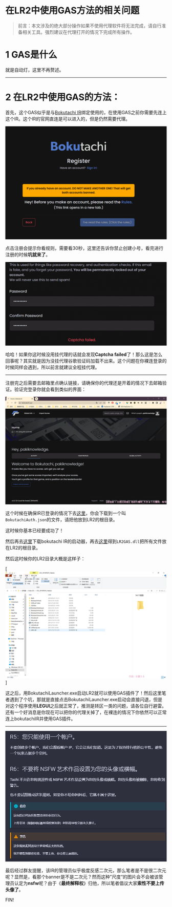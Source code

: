 # 在LR2中使用GAS方法的相关问题




> 前言：本文涉及的绝大部分操作如果不使用代理软件将无法完成，请自行准备相关工具。强烈建议在代理打开的情况下完成所有操作。

# 1 GAS是什么



就是自动灯，这里不再赘述。

---

# 2 在LR2中使用GAS的方法：

首先，这个GAS似乎是与[Bokutachi IR](https://bokutachi.xyz/)绑定使用的，在使用GAS之前你需要先连上这个IR。这个IR的官网直连是可以进入的，但是仍然需要代理。

![1](/img1/pSEV4sO.png)

点击注册会提示你看规则，需要看30秒，这里还告诉你禁止创建小号，看完进行注册的时候**坑就来了**。

![2](/img1/pSEZiYn.md.png)

哈哈！如果你这时候没用挂代理的话就会发现**Captcha failed**了！那么这是怎么回事呢？其实就是因为没挂代理谷歌验证码加载不出来。这个问题在你裸连登录的时候同样会遇到，所以前言就建议全程挂代理。

---

注册完之后需要去邮箱里点确认链接，请确保你的代理还是开着的情况下去邮箱验证。验证完登录你就会看到类似的界面：

![pSEZcnS.png](/img1/pSEZcnS.png)



这个时候在确保IR已登录的情况下去[这里](https://bokutachi.xyz/client-file-flow/CXLR2Hook)，你会下载到一个叫`BokutachiAuth.json`的文件，请把他放到LR2的根目录。

这时候你基本已经要成功了！

然后再去[这里](https://github.com/MatVeiQaaa/BokutachiHook/releases)下载bokutachi IR的启动器，再去[这里](https://github.com/MatVeiQaaa/LR2GAS/releases)得到`LR2GAS.dll`把所有文件放在LR2的根目录。

然后这时候你的LR2目录大概是这样子：

[![pSEZbBF.png](/img1/pSEZbBF.png)]

这之后，用BokutachiLauncher.exe启动LR2就可以使用GAS插件了！然后这里笔者遇到了个坑，那就是直接点击BokutachiLauncher.exe启动会直接闪退，但是对这个程序使用**LEGUI**之后就正常了，推测是转区一类的问题，请各位自行避雷。还有一个好消息是你现在可以把你的代理关掉了，在裸连的情况下你依然可以正常连上bokutachiIR并使用GAS插件。

---

![1](/img1/QQ图片20230106184017.png)

最后经过群友提醒，该IR的管理员似乎极度反感二次元，那么笔者是不是很二次元呢？显然是，看那个banner是不是二次元？然而这种”尺度“的图片会不会被该管理员认定为**nsfw**呢？由于《**最终解释权**》归他，所以笔者倡议大家**索性不要上传头像了**。

FIN!
